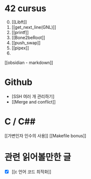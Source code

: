 # 42 cursus
0. [[Libft]]
1. [[get_next_line(GNL)]]
2. [[printf]]
3. [[Bone2beRoot]]
4. [[push_swap]]
5. [[pipex]]
6. 

[[obsidian - markdown]]

# Github
- [SSH 여러 개 관리하기]
- [[Merge and conflict]]

# C / C\#\#
[[가변인자 인수의 사용]]
[[Makefile bonus]]


# 관련  읽어볼만한 글
- [x] [[c 언어 코드 최적화]]